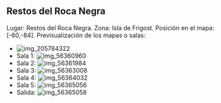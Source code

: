 ## Restos del Roca Negra
Lugar: Restos del Roca Negra.
Zona: Isla de Frigost.
Posición en el mapa: [-60,-84].
Previsualización de los mapas o salas:
- ![img_205784322](https://media.discordapp.net/attachments/1115311447145193482/1115347817188306964/205784322.jpg)
- Sala 1: ![img_56360960](https://media.discordapp.net/attachments/1115311447145193482/1115361376387477585/56360960.jpg)
- Sala 2: ![img_56361984](https://media.discordapp.net/attachments/1115311447145193482/1115361377893228655/56361984.jpg)
- Sala 3: ![img_56363008](https://media.discordapp.net/attachments/1115311447145193482/1115361379608690788/56363008.jpg)
- Sala 4: ![img_56364032](https://media.discordapp.net/attachments/1115311447145193482/1115361381722636308/56364032.jpg)
- Sala 5: ![img_56365056](https://media.discordapp.net/attachments/1115311447145193482/1115361383408750763/56365056.jpg)
- Salida: ![img_56365058](https://media.discordapp.net/attachments/1115311447145193482/1115361403168104529/56365058.jpg)